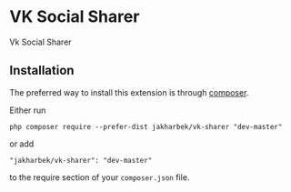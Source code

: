 VK Social Sharer
=========
Vk Social Sharer

Installation
------------

The preferred way to install this extension is through [composer](http://getcomposer.org/download/).

Either run

```
php composer require --prefer-dist jakharbek/vk-sharer "dev-master"
```

or add

```
"jakharbek/vk-sharer": "dev-master"
```

to the require section of your `composer.json` file.
